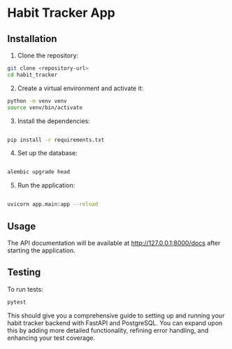 # Habit Tracker App

## Installation

1. Clone the repository:

```bash
git clone <repository-url>
cd habit_tracker
```

2. Create a virtual environment and activate it:

```bash
python -m venv venv
source venv/bin/activate
```

3. Install the dependencies:

```bash

pip install -r requirements.txt

```

4. Set up the database:

```bash

alembic upgrade head

```

5. Run the application:

```bash

uvicorn app.main:app --reload

```


## Usage

The API documentation will be available at http://127.0.0.1:8000/docs after starting the application.

## Testing

To run tests:

```bash
pytest

```


This should give you a comprehensive guide to setting up and running your habit tracker backend with FastAPI and PostgreSQL. You can expand upon this by adding more detailed functionality, refining error handling, and enhancing your test coverage.
